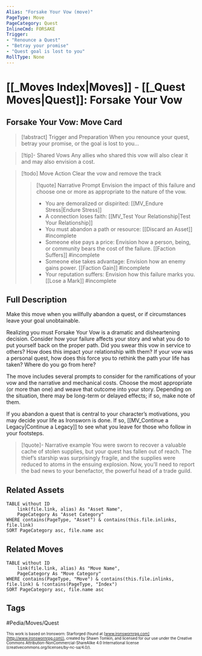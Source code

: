 ```yaml
---
Alias: "Forsake Your Vow (move)"
PageType: Move
PageCategory: Quest
InlineCmd: FORSAKE
Trigger: 
- "Renounce a Quest"
- "Betray your promise"
- "Quest goal is lost to you"
RollType: None
---
```

# [[_Moves Index|Moves]] - [[_Quest Moves|Quest]]: Forsake Your Vow
## Forsake Your Vow: Move Card
>[!abstract]  Trigger and Preparation
>When you renounce your quest, betray your promise, or the goal is lost to you...

> [!tip]- Shared Vows
> Any allies who shared this vow will also clear it and may also envision a cost.

> [!todo] Move Action
> Clear the vow and remove the track
> > [!quote] Narrative Prompt
> > Envision the impact of this failure and choose one or more as appropriate to the nature of the vow.
> > - You are demoralized or dispirited: [[MV_Endure Stress|Endure Stress]] 
> > - A connection loses faith: [[MV_Test Your Relationship|Test Your Relationship]]
> > - You must abandon a path or resource: [[Discard an Asset]] #incomplete 
> > - Someone else pays a price: Envision how a person, being, or community bears the cost of the failure. [[Faction Suffers]] #incomplete 
> > - Someone else takes advantage: Envision how an enemy gains power. [[Faction Gain]] #incomplete 
> > - Your reputation suffers: Envision how this failure marks you. [[Lose a Mark]] #incomplete 

## Full Description
Make this move when you willfully abandon a quest, or if circumstances leave your goal unobtainable. 

Realizing you must Forsake Your Vow is a dramatic and disheartening decision. Consider how your failure affects your story and what you do to put yourself back on the proper path. Did you swear this vow in service to others? How does this impact your relationship with them? If your vow was a personal quest, how does this force you to rethink the path your life has taken? Where do you go from here? 

The move includes several prompts to consider for the ramifications of your vow and the narrative and mechanical costs. Choose the most appropriate (or more than one) and weave that outcome into your story. Depending on the situation, there may be long-term or delayed effects; if so, make note of them. 

If you abandon a quest that is central to your character’s motivations, you may decide your life as Ironsworn is done. If so, [[MV_Continue a Legacy|Continue a Legacy]] to see what you leave for those who follow in your footsteps.

> [!quote]- Narrative example
> You were sworn to recover a valuable cache of stolen supplies, but your quest has fallen out of reach. The thief’s starship was surprisingly fragile, and the supplies were reduced to atoms in the ensuing explosion. Now, you’ll need to report the bad news to your benefactor, the powerful head of a trade guild.


## Related Assets
```dataview
TABLE without ID
	link(file.link, alias) As "Asset Name",
	PageCategory As "Asset Category"
WHERE contains(PageType, "Asset") & contains(this.file.inlinks, file.link)
SORT PageCategory asc, file.name asc
```

## Related Moves
```dataview
TABLE without ID
	link(file.link, alias) As "Move Name",
	PageCategory As "Move Category"
WHERE contains(PageType, "Move") & contains(this.file.inlinks, file.link) & !contains(PageType, "Index")
SORT PageCategory asc, file.name asc
```

## Tags
#Pedia/Moves/Quest

<font size=-2>This work is based on Ironsworn: Starforged (found at [www.ironswornrpg.com](http://www.ironswornrpg.com)), created by Shawn Tomkin, and licensed for our use under the Creative Commons Attribution-NonCommercial-ShareAlike 4.0 International license  (creativecommons.org/licenses/by-nc-sa/4.0/).</font>